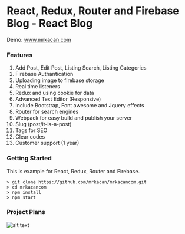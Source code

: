 # React, Redux, Router and Firebase Blog - React Blog

Demo: www.mrkacan.com

### Features

1. Add Post, Edit Post, Listing Search, Listing Categories
2. Firebase Authantication
3. Uploading image to firebase storage
4. Real time listeners
5. Redux and using cookie for data
6. Advanced Text Editor (Responsive)
7. Include Bootstrap, Font awesome and Jquery effects
8. Router for search engines
9. Webpack for easy build and publish your server
10. Slug (post/it-is-a-post)
11. Tags for SEO
12. Clear codes
13. Customer support (1 year)

### Getting Started

This is example for React, Redux, Router and Firebase.

```
> git clone https://github.com/mrkacan/mrkacancom.git
> cd mrkacancom
> npm install
> npm start
```

### Project Plans

![alt text](https://github.com/mrkacan/mrkacancom/blob/master/PlanImages/Blank%20Diagram%20-%20Page%201.png)
